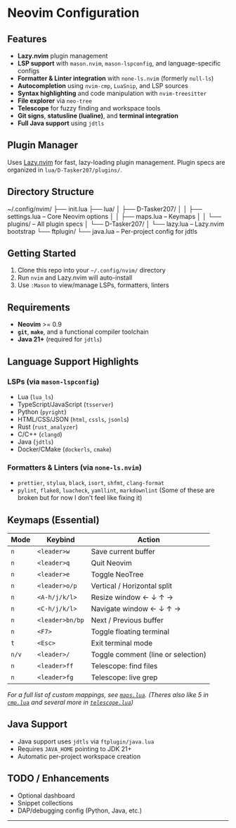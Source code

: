 
# Neovim Configuration

## Features

- **Lazy.nvim** plugin management
- **LSP support** with `mason.nvim`, `mason-lspconfig`, and language-specific configs
- **Formatter & Linter integration** with `none-ls.nvim` (formerly `null-ls`)
- **Autocompletion** using `nvim-cmp`, `LuaSnip`, and LSP sources
- **Syntax highlighting** and code manipulation with `nvim-treesitter`
- **File explorer** via `neo-tree`
- **Telescope** for fuzzy finding and workspace tools
- **Git signs**, **statusline (lualine)**, and **terminal integration**
- **Full Java support** using `jdtls`

## Plugin Manager

Uses [Lazy.nvim](https://github.com/folke/lazy.nvim) for fast, lazy-loading plugin management.
Plugin specs are organized in `lua/D-Tasker207/plugins/`.

## Directory Structure

~/.config/nvim/
├── init.lua
├── lua/
│   ├── D-Tasker207/
│   │   ├── settings.lua        – Core Neovim options
│   │   ├── maps.lua            – Keymaps
│   │   └── plugins/            – All plugin specs
│   └── D-Tasker207/
│       └── lazy.lua            – Lazy.nvim bootstrap
└── ftplugin/
└── java.lua               – Per-project config for jdtls

## Getting Started

1. Clone this repo into your `~/.config/nvim/` directory
2. Run `nvim` and Lazy.nvim will auto-install
3. Use `:Mason` to view/manage LSPs, formatters, linters

## Requirements

- **Neovim** >= 0.9
- **`git`**, **`make`**, and a functional compiler toolchain
- **Java 21+** (required for `jdtls`)

## Language Support Highlights

### LSPs (via `mason-lspconfig`)

- Lua (`lua_ls`)
- TypeScript/JavaScript (`tsserver`)
- Python (`pyright`)
- HTML/CSS/JSON (`html`, `cssls`, `jsonls`)
- Rust (`rust_analyzer`)
- C/C++ (`clangd`)
- Java (`jdtls`)
- Docker/CMake (`dockerls`, `cmake`)

### Formatters & Linters (via `none-ls.nvim`)

- `prettier`, `stylua`, `black`, `isort`, `shfmt`, `clang-format`
- `pylint`, `flake8`, `luacheck`, `yamllint`, `markdownlint`
(Some of these are broken but for now I don't feel like fixing it)

## Keymaps (Essential)

| Mode | Keybind         | Action                              |
|------|------------------|--------------------------------------|
| `n`  | `<leader>w`      | Save current buffer                 |
| `n`  | `<leader>q`      | Quit Neovim                         |
| `n`  | `<leader>e`      | Toggle NeoTree                      |
| `n`  | `<leader>o/p`    | Vertical / Horizontal split         |
| `n`  | `<A-h/j/k/l>`    | Resize window ← ↓ ↑ →               |
| `n`  | `<C-h/j/k/l>`    | Navigate window ← ↓ ↑ →             |
| `n`  | `<leader>bn/bp`  | Next / Previous buffer              |
| `n`  | `<F7>`           | Toggle floating terminal            |
| `t`  | `<Esc>`          | Exit terminal mode                  |
| `n/v`| `<leader>/`      | Toggle comment (line or selection)  |
| `n`  | `<leader>ff`     | Telescope: find files               |
| `n`  | `<leader>fg`     | Telescope: live grep                |

_For a full list of custom mappings, see [`maps.lua`](lua/D-Tasker207/maps.lua)._
_(Theres also like 5 in [`cmp.lua`](lua/D-Tasker207/plugins/cmp.lua) and several more in [`telescope.lua`](lua/D-Tasker207/plugins/telescope.lua))_

## Java Support

- Java support uses `jdtls` via `ftplugin/java.lua`
- Requires `JAVA_HOME` pointing to JDK 21+
- Automatic per-project workspace creation

## TODO / Enhancements

- Optional dashboard
- Snippet collections
- DAP/debugging config (Python, Java, etc.)

---
